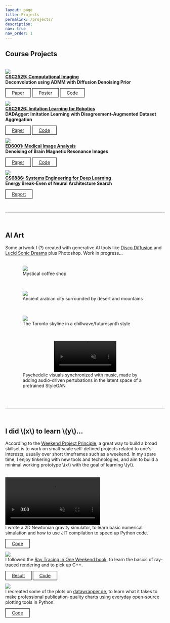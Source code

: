 ```yaml
---
layout: page
title: Projects
permalink: /projects/
description:
nav: true
nav_order: 1
---
```


<h2>Course Projects</h2>
<br>

<div class="card mt-3">
<div class="p-3">
<div>
  <div class="row">
  <div class="col-sm-2">
        <img class="img-fluid z-depth-1 rounded" src="{{site.baseurl}}/assets/img/ADMMDiffusionPoster.png">
  </div>
  <div class="col-sm-10">
    <b><a href="https://www.cs.toronto.edu/~lindell/teaching/2529/">CSC2529: Computational Imaging</a></b><br>
    <b>Deconvolution using ADMM with Diffusion Denoising Prior</b><br>
    <br>
    <a href="{{site.baseurl}}/assets/pdf/ADMMDiffusionReport.pdf" style="border: 1px solid black; padding: 5px 20px;" class="btn btn-sm z-depth-1" role="button">Paper</a>
    <a href="{{site.baseurl}}/assets/pdf/ADMMDiffusionPoster.pdf" style="border: 1px solid black; padding: 5px 20px;" class="btn btn-sm z-depth-1" role="button">Poster</a>
    <a href="https://github.com/ZakariaPZ/ADMM-Deconvolution-with-Diffusion-Prior" style="border: 1px solid black; padding: 5px 20px;" class="btn btn-sm z-depth-1" role="button">Code</a>
  </div>
</div>
</div>
</div>
</div>
<br>


<div class="card mt-3">
<div class="p-3">
<div>
  <div class="row">
  <div class="col-sm-2">
    <img class="img-fluid z-depth-1 rounded" src="{{site.baseurl}}/assets/img/dadagger.jpg">
  </div>
  <div class="col-sm-10">
    <b><a href="http://www.cs.toronto.edu/~florian/courses/csc2626w22/">CSC2626: Imitation Learning for Robotics</a></b><br>
    <b>DADAgger: Imitation Learning with Disagreement-Augmented Dataset Aggregation</b><br>
    <br>
    <a href="https://arxiv.org/abs/2301.01348" style="border: 1px solid black; padding: 5px 20px;" class="btn btn-sm z-depth-1" role="button">Paper</a>
    <a href="https://github.com/Samarendra109/DADAgger" style="border: 1px solid black; padding: 5px 20px;" class="btn btn-sm z-depth-1" role="button">Code</a>
  </div>
</div>
</div>
</div>
</div>
<br>


<div class="card mt-3">
<div class="p-3">
<div>
  <div class="row">
  <div class="col-sm-2">
    <img class="img-fluid z-depth-1 rounded" src="{{site.baseurl}}/assets/img/mri.png">
  </div>
  <div class="col-sm-10">
    <b><a href="https://onlinecourses.nptel.ac.in/noc22_bt34/preview">ED6001: Medical Image Analysis</a></b><br>
    <b>Denoising of Brain Magnetic Resonance Images</b><br>
    <br>
    <a href="https://drive.google.com/file/d/12a2VmmJqDQzk_JEyRRFoqBJWfIh8dHlS/view?usp=sharing" style="border: 1px solid black; padding: 5px 20px;" class="btn btn-sm z-depth-1" role="button">Paper</a>
    <a href="https://github.com/VimalMollyn/ED6001-Term-Project" style="border: 1px solid black; padding: 5px 20px;" class="btn btn-sm z-depth-1" role="button">Code</a>
  </div>
</div>
</div>
</div>
</div>
<br>


<div class="card mt-3">
<div class="p-3">
<div>
  <div class="row">
  <div class="col-sm-2">
    <img class="img-fluid z-depth-1 rounded" src="{{site.baseurl}}/assets/img/sysdl.png">
  </div>
  <div class="col-sm-10">
    <b><a href="http://www.cse.iitm.ac.in/course_details.php?arg=MTQ0">CS6886: Systems Engineering for Deep Learning</a></b><br>
    <b>Energy Break‑Even of Neural Architecture Search</b><br>
    <br>
    <a href="https://drive.google.com/file/d/1wQGkxHc6eEq30AnLyVyu236q-YV0Blqo/view?usp=sharing" style="border: 1px solid black; padding: 5px 20px;" class="btn btn-sm z-depth-1" role="button">Report</a>
  </div>
</div>
</div>
</div>
</div>
<br>

<!-- ----------------------------------------------------------------------------- -->
<br>
<hr>
<br>
<!-- ----------------------------------------------------------------------------- -->


<h2>AI Art</h2>
Some artwork I (?) created with generative AI tools like <a href="https://github.com/alembics/disco-diffusion">Disco Diffusion</a> and <a href="https://github.com/mikaelalafriz/lucid-sonic-dreams">Lucid Sonic Dreams</a> plus Photoshop. Work in progress...
<br>
<br>

<div class="card mt-3">
<div style="margin-top:3%; margin-left:3%; margin-right:3%">
    <figure>
      <img class="img-fluid z-depth-1 rounded" src="{{site.baseurl}}/assets/img/cafe_upscaled.png">
      <figcaption>Mystical coffee shop</figcaption>
    </figure>
</div>
</div>
<br>

<div class="card mt-3">
<div style="margin-top:3%; margin-left:3%; margin-right:3%">
    <figure>
      <img class="img-fluid z-depth-1 rounded" src="{{site.baseurl}}/assets/img/arabia_upscaled.png">
      <figcaption>Ancient arabian city surrounded by desert and mountains</figcaption>
    </figure>
</div>
</div>
<br>

<div class="card mt-3">
<div style="margin-top:3%; margin-left:3%; margin-right:3%">
    <figure>
      <img class="img-fluid z-depth-1 rounded" src="{{site.baseurl}}/assets/img/toronto_upscaled.png">
      <figcaption>The Toronto skyline in a chillwave/futuresynth style</figcaption>
    </figure>
</div>
</div>
<br>

<div class="card mt-3">
<div style="margin-top:3%; margin-left:3%; margin-right:3%">
    <figure>
      <center>
        <video class="img-fluid z-depth-1 rounded" id="videoElement" autoplay="autoplay" loop=true muted width="50%" >
          <source src="{{site.baseurl}}/assets/vid/to_the_moon.mp4" type="video/mp4">
        </video>
      </center>
      <figcaption>Psychedelic visuals synchronized with music, made by adding audio-driven pertubations in the latent space of a pretrained StyleGAN</figcaption>
    </figure>
</div>
</div>
<br>

<script type="text/javascript">
    (function(window) {
        function setupVideo()
        {
            var v = document.getElementById('videoElement');
            v.addEventListener('mouseover', function() { this.controls = true; }, false);
            v.addEventListener('mouseout', function() { this.controls = false; }, false);
        }

        window.addEventListener('load', setupVideo, false);
    })(window);
</script>


<!-- ----------------------------------------------------------------------------- -->
<br>
<hr>
<br>
<!-- ----------------------------------------------------------------------------- -->


<h2>I did \(x\) to learn \(y\)...</h2>
<p>According to the <a href="https://towardsdatascience.com/want-a-data-science-job-use-the-weekend-project-principle-to-get-it-a86ba2da514f">Weekend Project Principle</a>, a great way to build a broad skillset is to work on small-scale self-defined projects related to one's interests, usually over short timeframes such as a weekend. In my spare time, I enjoy tinkering with new tools and technologies, and aim to build a minimal working prototype \(x\) with the goal of learning \(y\).</p>
<br>


<div class="card mt-3">
<div class="p-3">
<div>
  <div class="row">
  <div class="col-sm-4">
    <video class="img-fluid z-depth-1 rounded" autoplay="autoplay" loop=true muted>
      <source src="{{site.baseurl}}/assets/vid/gravity.mp4" type="video/mp4">
    </video>
  </div>
  <div class="col-sm-8">
    I wrote a 2D Newtonian gravity simulator, to learn basic numerical simulation and how to use JIT compilation to speed up Python code.
    <br><br>
    <a href="https://github.com/akasharidas/weekend-projects/tree/master/gravity" style="border: 1px solid black; padding: 5px 20px;" class="btn btn-sm z-depth-1" role="button">Code</a>
  </div>
</div>
</div>
</div>
</div>
<br>


<div class="card mt-3">
<div class="p-3">
<div>
  <div class="row">
  <div class="col-sm-4">
    <img class="img-fluid z-depth-1 rounded" src="{{site.baseurl}}/assets/img/simple_scene.png">
  </div>
  <div class="col-sm-8">
    I followed the <a href="https://raytracing.github.io/books/RayTracingInOneWeekend.html">Ray Tracing in One Weekend book</a>, to learn the basics of ray-traced rendering and to pick up C++.
        <br><br>
    <a href="{{site.baseurl}}/assets/img/final_scene.png" style="border: 1px solid black; padding: 5px 20px;" class="btn btn-sm z-depth-1" role="button">Result</a>
    <a href="https://github.com/akasharidas/weekend-projects/tree/master/ray-tracing" style="border: 1px solid black; padding: 5px 20px;" class="btn btn-sm z-depth-1" role="button">Code</a>
  </div>
</div>
</div>
</div>
</div>
<br>


<div class="card mt-3">
<div class="p-3">
<div>
  <div class="row">
  <div class="col-sm-4">
    <img class="img-fluid z-depth-1 rounded" src="{{site.baseurl}}/assets/img/bar_chart.png">
  </div>
  <div class="col-sm-8">
    I recreated some of the plots on <a href="https://www.datawrapper.de/">datawrapper.de</a>, to learn what it takes to make professional publication-quality charts using everyday open-source plotting tools in Python.
        <br><br>
    <a href="https://github.com/akasharidas/weekend-projects/tree/master/making-pretty-plots" style="border: 1px solid black; padding: 5px 20px;" class="btn btn-sm z-depth-1" role="button">Code</a>
  </div>
</div>
</div>
</div>
</div>
<br>




